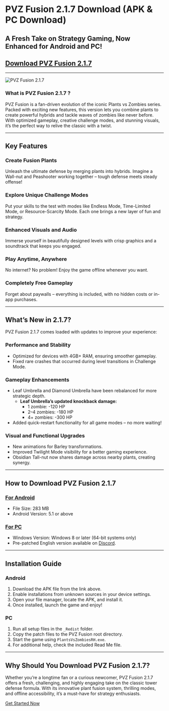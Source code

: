 # PVZ Fusion 2.1.7 Download (APK & PC Download)
## A Fresh Take on Strategy Gaming, Now Enhanced for Android and PC!  

## [Download PVZ Fusion 2.1.7](https://pvzfusion.io/pvz-fusion-2-1-7-download?utm=github)  

---

![PVZ Fusion 2.1.7](https://pvzfusion.io/images/pvz-fusion-cover-1.webp)

### What is PVZ Fusion 2.1.7 ?  
PVZ Fusion is a fan-driven evolution of the iconic Plants vs Zombies series. Packed with exciting new features, this version lets you combine plants to create powerful hybrids and tackle waves of zombies like never before. With optimized gameplay, creative challenge modes, and stunning visuals, it’s the perfect way to relive the classic with a twist.

---

## Key Features  
### Create Fusion Plants  
Unleash the ultimate defense by merging plants into hybrids. Imagine a Wall-nut and Peashooter working together – tough defense meets steady offense!  

### Explore Unique Challenge Modes  
Put your skills to the test with modes like Endless Mode, Time-Limited Mode, or Resource-Scarcity Mode. Each one brings a new layer of fun and strategy.  

### Enhanced Visuals and Audio  
Immerse yourself in beautifully designed levels with crisp graphics and a soundtrack that keeps you engaged.  

### Play Anytime, Anywhere  
No internet? No problem! Enjoy the game offline whenever you want.  

### Completely Free Gameplay  
Forget about paywalls – everything is included, with no hidden costs or in-app purchases.  

---

## What’s New in 2.1.7?  
PVZ Fusion 2.1.7 comes loaded with updates to improve your experience:  

### Performance and Stability  
- Optimized for devices with 4GB+ RAM, ensuring smoother gameplay.  
- Fixed rare crashes that occurred during level transitions in Challenge Mode.  

### Gameplay Enhancements  
- Leaf Umbrella and Diamond Umbrella have been rebalanced for more strategic depth.  
  - **Leaf Umbrella’s updated knockback damage:**  
    - 1 zombie: -120 HP  
    - 2–4 zombies: -180 HP  
    - 4+ zombies: -300 HP  
- Added quick-restart functionality for all game modes – no more waiting!  

### Visual and Functional Upgrades  
- New animations for Barley transformations.  
- Improved Twilight Mode visibility for a better gaming experience.  
- Obsidian Tall-nut now shares damage across nearby plants, creating synergy.  

---

## How to Download PVZ Fusion 2.1.7  
### [For Android](#)  
- File Size: 283 MB  
- Android Version: 5.1 or above  

### [For PC](#)  
- Windows Version: Windows 8 or later (64-bit systems only)  
- Pre-patched English version available on [Discord](#).  

---

## Installation Guide  
### Android  
1. Download the APK file from the link above.  
2. Enable installations from unknown sources in your device settings.  
3. Open your file manager, locate the APK, and install it.  
4. Once installed, launch the game and enjoy!  

### PC  
1. Run all setup files in the `_Redist` folder.  
2. Copy the patch files to the PVZ Fusion root directory.  
3. Start the game using `PlantsVsZombiesRH.exe`.  
4. For additional help, check the included Read Me file.  

---

## Why Should You Download PVZ Fusion 2.1.7?  
Whether you’re a longtime fan or a curious newcomer, PVZ Fusion 2.1.7 offers a fresh, challenging, and highly engaging take on the classic tower defense formula. With its innovative plant fusion system, thrilling modes, and offline accessibility, it’s a must-have for strategy enthusiasts.  

[Get Started Now](https://pvzfusion.io/pvz-fusion-2-1-7-download?utm=github)  
